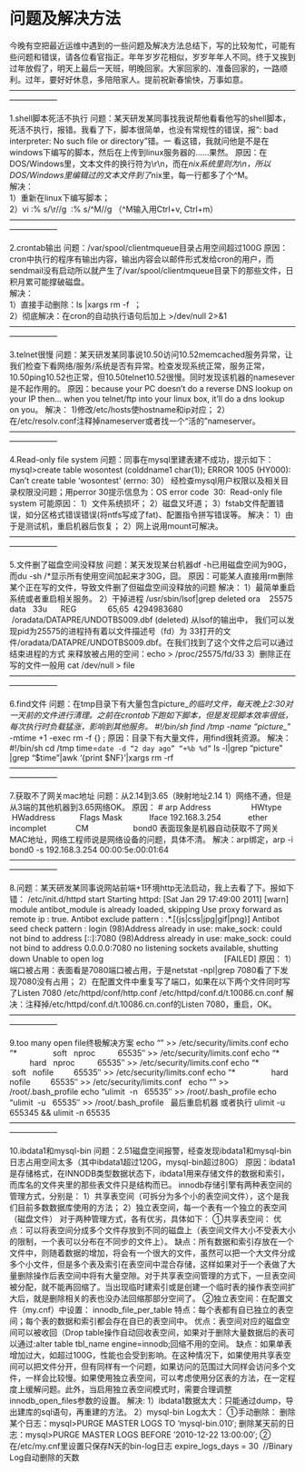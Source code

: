 ﻿
# 问题及解决方法

今晚有空把最近运维中遇到的一些问题及解决方法总结下，写的比较匆忙，可能有些问题和错误，请各位看官指正。年年岁岁花相似，岁岁年年人不同。终于又挨到过年放假了，明天上最后一天班，明晚回家。大家回家的、准备回家的，一路顺利。过年，要好好休息，多陪陪家人。提前祝新春愉快，万事如意。
——————————————————————————————————————————

1.shell脚本死活不执行 问题：某天研发某同事找我说帮他看看他写的shell脚本，死活不执行，报错。我看了下，脚本很简单，也没有常规性的错误，报“: bad interpreter: No such file or directory”错。一 看这错，我就问他是不是在windows下编写的脚本，然后在上传到linux服务器的……果然。 原因：在DOS/Windows里，文本文件的换行符为\r\n，而在*nix系统里则为\n，所以DOS/Windows里编辑过的文本文件到了*nix里，每一行都多了个^M。  
解决：  
1）重新在linux下编写脚本；  
2）vi :% s/\r//g  :% s/^M//g （^M输入用Ctrl+v, Ctrl+m）
 ——————————————————————————————————————————

2.crontab输出 问题：/var/spool/clientmqueue目录占用空间超过100G 原因：cron中执行的程序有输出内容，输出内容会以邮件形式发给cron的用户，而sendmail没有启动所以就产生了/var/spool/clientmqueue目录下的那些文件，日积月累可能撑破磁盘。  
解决：  
1）直接手动删除：ls |xargs rm -f  ；  
2）彻底解决：在cron的自动执行语句后加上 >/dev/null 2>&1  
 ——————————————————————————————————————————

3.telnet很慢 问题：某天研发某同事说10.50访问10.52memcached服务异常，让我们检查下看网络/服务/系统是否有异常。检查发现系统正常，服务正常，10.50ping10.52也正常，但10.50telnet10.52很慢。同时发现该机器的namesever是不起作用的。 原因：because your PC doesn’t do a reverse DNS lookup on your IP then… when you telnet/ftp into your linux box, it’ll do a dns lookup on you。 解决：
1)修改/etc/hosts使hostname和ip对应；
2）在/etc/resolv.conf注释掉nameserver或者找一个“活的”nameserver。  
 ——————————————————————————————————————————

 4.Read-only file system 问题：同事在mysql里建表建不成功，提示如下： mysql>create table wosontest (colddname1 char(1)); ERROR 1005 (HY000): Can’t create table ‘wosontest’ (errno: 30） 经检查mysql用户权限以及相关目录权限没问题；用perror 30提示信息为：OS error code  30:  Read-only file system 可能原因：
1）文件系统损坏；
2）磁盘又坏道；
3）fstab文件配置错误，如分区格式错误错误(将ntfs写成了fat)、配置指令拼写错误等。 解决：
1）由于是测试机，重启机器后恢复；
2）网上说用mount可解决。
 ——————————————————————————————————————————

5.文件删了磁盘空间没释放 问题：某天发现某台机器df -h已用磁盘空间为90G，而du -sh /*显示所有使用空间加起来才30G，囧。 原因：可能某人直接用rm删除某个正在写的文件，导致文件删了但磁盘空间没释放的问题 解决：
1）最简单重启系统或者重启相关服务。
2）干掉进程 /usr/sbin/lsof|grep deleted ora    25575 data   33u      REG              65,65  4294983680  /oradata/DATAPRE/UNDOTBS009.dbf (deleted) 从lsof的输出中，
我们可以发现pid为25575的进程持有着以文件描述号（fd）为 33打开的文件/oradata/DATAPRE/UNDOTBS009.dbf。在我们找到了这个文件之后可以通过结束进程的方式
来释放被占用的空间：echo > /proc/25575/fd/33 3）删除正在写的文件一般用 cat /dev/null > file
——————————————————————————————————————————

6.find文件 问题：在tmp目录下有大量包含picture_*的临时文件，每天晚上2:30对一天前的文件进行清理。之前在crontab下跑如下脚本，但是发现脚本效率很低，每次执行时负载猛涨，影响到其他服务。 #!/bin/sh find /tmp -name “picture_*” -mtime +1 -exec rm -f {} \; 原因：目录下有大量文件，用find很耗资源。
解决： #!/bin/sh cd /tmp time=`date -d “2 day ago” “+%b %d”` ls -l|grep “picture” |grep “$time”|awk ‘{print $NF}’|xargs rm -rf
——————————————————————————————————————————

7.获取不了网关mac地址 问题：从2.14到3.65（映射地址2.14
1）网络不通，但是从3端的其他机器到3.65网络OK。 原因： # arp Address                  HWtype  HWaddress           Flags Mask            Iface 192.168.3.254            ether   incomplet             CM                    bond0 表面现象是机器自动获取不了网关MAC地址，网络工程师说是网络设备的问题，具体不清。
解决：arp绑定，arp -i bond0 -s 192.168.3.254 00:00:5e:00:01:64  
 ——————————————————————————————————————————

8.问题：某天研发某同事说网站前端+1环境http无法启动，我上去看了下。报如下错： /etc/init.d/httpd start Starting httpd: [Sat Jan 29 17:49:00 2011] [warn] module antibot_module is already loaded, skipping Use proxy forward as remote ip : true. Antibot exclude pattern : .*\.[(js|css|jpg|gif|png)] Antibot seed check pattern : login (98)Address already in use: make_sock: could not bind to address [::]:7080 (98)Address already in use: make_sock: could not bind to address 0.0.0.0:7080 no listening sockets available, shutting down Unable to open log                                                      [FAILED] 原因：
1）端口被占用：表面看是7080端口被占用，于是netstat -npl|grep 7080看了下发现7080没有占用；
2）在配置文件中重复写了端口，如果在以下两个文件同时写了Listen 7080 /etc/httpd/conf/http.conf /etc/httpd/conf.d/t.10086.cn.conf 解决：注释掉/etc/httpd/conf.d/t.10086.cn.conf的Listen 7080，重启，OK。
——————————————————————————————————————————

9.too many open file终极解决方案 echo “” >> /etc/security/limits.conf echo “*                soft   nproc          65535″ >> /etc/security/limits.conf echo “*                hard   nproc          65535″ >> /etc/security/limits.conf echo “*                soft   nofile         65535″ >> /etc/security/limits.conf echo “*                hard   nofile         65535″ >> /etc/security/limits.conf   echo “” >> /root/.bash_profile echo “ulimit  -n   65535″ >> /root/.bash_profile echo “ulimit  -u   65535″ >> /root/.bash_profile   最后重启机器 或者执行 ulimit -u 655345 && ulimit -n 65535
——————————————————————————————————————————

10.ibdata1和mysql-bin 问题：2.51磁盘空间报警，经查发现ibdata1和mysql-bin日志占用空间太多（其中ibdata1超过120G，mysql-bin超过80G）
原因：ibdata1是存储格式，在INNODB类型数据状态下，ibdata1用来存储文件的数据和索引，而库名的文件夹里的那些表文件只是结构而已。 innodb存储引擎有两种表空间的管理方式，分别是：
1）共享表空间（可拆分为多个小的表空间文件），这个是我们目前多数数据库使用的方法；
2）独立表空间，每一个表有一个独立的表空间（磁盘文件） 对于两种管理方式，各有优劣，具体如下：
①共享表空间：
优点：可以将表空间分成多个文件存放到不同的磁盘上（表空间文件大小不受表大小的限制，一个表可以分布在不同步的文件上）。
缺点：所有数据和索引存放在一个文件中，则随着数据的增加，将会有一个很大的文件，虽然可以把一个大文件分成多个小文件，但是多个表及索引在表空间中混合存储，这样如果对于一个表做了大量删除操作后表空间中将有大量空隙。对于共享表空间管理的方式下，一旦表空间被分配，就不能再回缩了。当出现临时建索引或是创建一个临时表的操作表空间扩大后，就是删除相关的表也没办法回缩那部分空间了。
②独立表空间：在配置文件（my.cnf）中设置： innodb_file_per_table 特点：每个表都有自已独立的表空间；每个表的数据和索引都会存在自已的表空间中。 优点：表空间对应的磁盘空间可以被收回（Drop table操作自动回收表空间，如果对于删除大量数据后的表可以通过:alter table tbl_name engine=innodb;回缩不用的空间。 缺点：如果单表增加过大，如超过100G，性能也会受到影响。在这种情况下，如果使用共享表空间可以把文件分开，但有同样有一个问题，如果访问的范围过大同样会访问多个文件，一样会比较慢。如果使用独立表空间，可以考虑使用分区表的方法，在一定程度上缓解问题。此外，当启用独立表空间模式时，需要合理调整innodb_open_files参数的设置。
解决:
1）ibdata1数据太大：只能通过dump，导出建库的sql语句，再重建的方法。
2）mysql-bin Log太大： ①手动删除： 删除某个日志：mysql>PURGE MASTER LOGS TO ‘mysql-bin.010′; 删除某天前的日志：mysql>PURGE MASTER LOGS BEFORE ’2010-12-22 13:00:00′; ②在/etc/my.cnf里设置只保存N天的bin-log日志 expire_logs_days = 30  //Binary Log自动删除的天数
